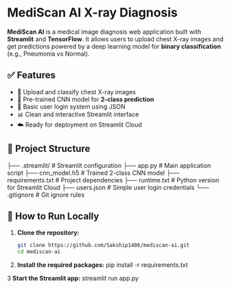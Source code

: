 # MediScan AI X-ray Diagnosis

**MediScan AI** is a medical image diagnosis web application built with **Streamlit** and **TensorFlow**. It allows users to upload chest X-ray images and get predictions powered by a deep learning model for **binary classification** (e.g., Pneumonia vs Normal).

## ✅ Features

- 🩻 Upload and classify chest X-ray images
- 🤖 Pre-trained CNN model for **2-class prediction**
- 🔐 Basic user login system using JSON
- 📊 Clean and interactive Streamlit interface
- ☁️ Ready for deployment on Streamlit Cloud

## 📁 Project Structure

├── .streamlit/ # Streamlit configuration
├── app.py # Main application script
├── cnn_model.h5 # Trained 2-class CNN model
├── requirements.txt # Project dependencies
├── runtime.txt # Python version for Streamlit Cloud
├── users.json # Simple user login credentials
└── .gitignore # Git ignore rules


## 🚀 How to Run Locally

1. **Clone the repository:**
   ```bash
   git clone https://github.com/Sakship1406/mediscan-ai.git
   cd mediscan-ai

2. **Install the required packages:**
   pip install -r requirements.txt

3  **Start the Streamlit app:**
   streamlit run app.py



